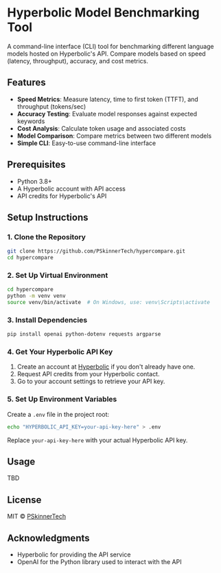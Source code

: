 # Hyperbolic Model Benchmarking Tool

A command-line interface (CLI) tool for benchmarking different language models hosted on Hyperbolic's API. Compare models based on speed (latency, throughput), accuracy, and cost metrics.

## Features

- **Speed Metrics**: Measure latency, time to first token (TTFT), and throughput (tokens/sec)
- **Accuracy Testing**: Evaluate model responses against expected keywords
- **Cost Analysis**: Calculate token usage and associated costs
- **Model Comparison**: Compare metrics between two different models
- **Simple CLI**: Easy-to-use command-line interface

## Prerequisites

- Python 3.8+
- A Hyperbolic account with API access
- API credits for Hyperbolic's API

## Setup Instructions

### 1. Clone the Repository

```bash
git clone https://github.com/PSkinnerTech/hypercompare.git
cd hypercompare
```

### 2. Set Up Virtual Environment

```bash
cd hypercompare
python -m venv venv
source venv/bin/activate  # On Windows, use: venv\Scripts\activate
```

### 3. Install Dependencies

```bash
pip install openai python-dotenv requests argparse
```

### 4. Get Your Hyperbolic API Key

1. Create an account at [Hyperbolic](https://hyperbolic.xyz/) if you don't already have one.
2. Request API credits from your Hyperbolic contact.
3. Go to your account settings to retrieve your API key.

### 5. Set Up Environment Variables

Create a `.env` file in the project root:

```bash
echo "HYPERBOLIC_API_KEY=your-api-key-here" > .env
```

Replace `your-api-key-here` with your actual Hyperbolic API key.

## Usage

TBD

## License

MIT © [PSkinnerTech](https://github.com/PSkinnerTech)

## Acknowledgments

- Hyperbolic for providing the API service
- OpenAI for the Python library used to interact with the API
